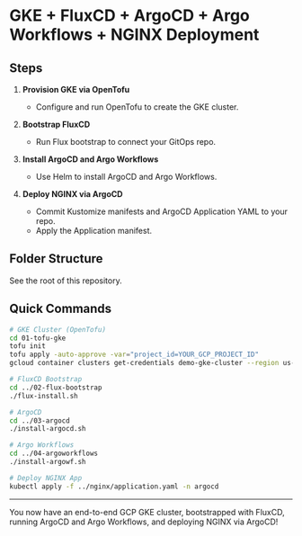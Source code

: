# GKE + FluxCD + ArgoCD + Argo Workflows + NGINX Deployment

## Steps

1. **Provision GKE via OpenTofu**
   - Configure and run OpenTofu to create the GKE cluster.

2. **Bootstrap FluxCD**
   - Run Flux bootstrap to connect your GitOps repo.

3. **Install ArgoCD and Argo Workflows**
   - Use Helm to install ArgoCD and Argo Workflows.

4. **Deploy NGINX via ArgoCD**
   - Commit Kustomize manifests and ArgoCD Application YAML to your repo.
   - Apply the Application manifest.

## Folder Structure

See the root of this repository.

## Quick Commands

```sh
# GKE Cluster (OpenTofu)
cd 01-tofu-gke
tofu init
tofu apply -auto-approve -var="project_id=YOUR_GCP_PROJECT_ID"
gcloud container clusters get-credentials demo-gke-cluster --region us-central1 --project YOUR_GCP_PROJECT_ID

# FluxCD Bootstrap
cd ../02-flux-bootstrap
./flux-install.sh

# ArgoCD
cd ../03-argocd
./install-argocd.sh

# Argo Workflows
cd ../04-argoworkflows
./install-argowf.sh

# Deploy NGINX App
kubectl apply -f ../nginx/application.yaml -n argocd
```

---

You now have an end-to-end GCP GKE cluster, bootstrapped with FluxCD, running ArgoCD and Argo Workflows, and deploying NGINX via ArgoCD!
